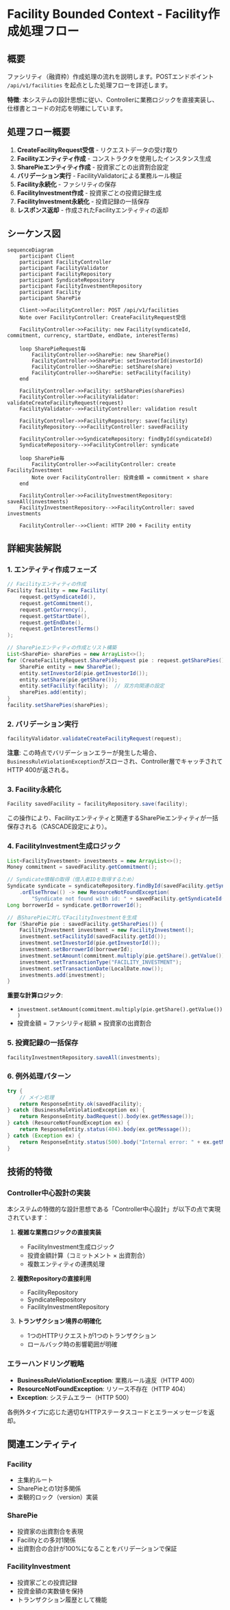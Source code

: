 # Facility Bounded Context - Facility作成処理フロー

## 概要

ファシリティ（融資枠）作成処理の流れを説明します。POSTエンドポイント `/api/v1/facilities` を起点とした処理フローを詳述します。

**特徴**: 本システムの設計思想に従い、Controllerに業務ロジックを直接実装し、仕様書とコードの対応を明確にしています。

## 処理フロー概要

1. **CreateFacilityRequest受信** - リクエストデータの受け取り
2. **Facilityエンティティ作成** - コンストラクタを使用したインスタンス生成
3. **SharePieエンティティ作成** - 投資家ごとの出資割合設定
4. **バリデーション実行** - FacilityValidatorによる業務ルール検証
5. **Facility永続化** - ファシリティの保存
6. **FacilityInvestment作成** - 投資家ごとの投資記録生成
7. **FacilityInvestment永続化** - 投資記録の一括保存
8. **レスポンス返却** - 作成されたFacilityエンティティの返却

## シーケンス図

```mermaid
sequenceDiagram
    participant Client
    participant FacilityController
    participant FacilityValidator
    participant FacilityRepository
    participant SyndicateRepository
    participant FacilityInvestmentRepository
    participant Facility
    participant SharePie

    Client->>FacilityController: POST /api/v1/facilities
    Note over FacilityController: CreateFacilityRequest受信

    FacilityController->>Facility: new Facility(syndicateId, commitment, currency, startDate, endDate, interestTerms)
    
    loop SharePieRequest毎
        FacilityController->>SharePie: new SharePie()
        FacilityController->>SharePie: setInvestorId(investorId)
        FacilityController->>SharePie: setShare(share)
        FacilityController->>SharePie: setFacility(facility)
    end
    
    FacilityController->>Facility: setSharePies(sharePies)
    FacilityController->>FacilityValidator: validateCreateFacilityRequest(request)
    FacilityValidator-->>FacilityController: validation result
    
    FacilityController->>FacilityRepository: save(facility)
    FacilityRepository-->>FacilityController: savedFacility
    
    FacilityController->>SyndicateRepository: findById(syndicateId)
    SyndicateRepository-->>FacilityController: syndicate
    
    loop SharePie毎
        FacilityController->>FacilityController: create FacilityInvestment
        Note over FacilityController: 投資金額 = commitment × share
    end
    
    FacilityController->>FacilityInvestmentRepository: saveAll(investments)
    FacilityInvestmentRepository-->>FacilityController: saved investments
    
    FacilityController-->>Client: HTTP 200 + Facility entity
```

## 詳細実装解説

### 1. エンティティ作成フェーズ

```java
// Facilityエンティティの作成
Facility facility = new Facility(
    request.getSyndicateId(),
    request.getCommitment(),
    request.getCurrency(),
    request.getStartDate(),
    request.getEndDate(),
    request.getInterestTerms()
);

// SharePieエンティティの作成とリスト構築
List<SharePie> sharePies = new ArrayList<>();
for (CreateFacilityRequest.SharePieRequest pie : request.getSharePies()) {
    SharePie entity = new SharePie();
    entity.setInvestorId(pie.getInvestorId());
    entity.setShare(pie.getShare());
    entity.setFacility(facility);  // 双方向関連の設定
    sharePies.add(entity);
}
facility.setSharePies(sharePies);
```

### 2. バリデーション実行

```java
facilityValidator.validateCreateFacilityRequest(request);
```

**注意**: この時点でバリデーションエラーが発生した場合、`BusinessRuleViolationException`がスローされ、Controller層でキャッチされてHTTP 400が返される。

### 3. Facility永続化

```java
Facility savedFacility = facilityRepository.save(facility);
```

この操作により、Facilityエンティティと関連するSharePieエンティティが一括保存される（CASCADE設定により）。

### 4. FacilityInvestment生成ロジック

```java
List<FacilityInvestment> investments = new ArrayList<>();
Money commitment = savedFacility.getCommitment();

// Syndicate情報の取得（借入者IDを取得するため）
Syndicate syndicate = syndicateRepository.findById(savedFacility.getSyndicateId())
    .orElseThrow(() -> new ResourceNotFoundException(
        "Syndicate not found with id: " + savedFacility.getSyndicateId()));
Long borrowerId = syndicate.getBorrowerId();

// 各SharePieに対してFacilityInvestmentを生成
for (SharePie pie : savedFacility.getSharePies()) {
    FacilityInvestment investment = new FacilityInvestment();
    investment.setFacilityId(savedFacility.getId());
    investment.setInvestorId(pie.getInvestorId());
    investment.setBorrowerId(borrowerId);
    investment.setAmount(commitment.multiply(pie.getShare().getValue()));
    investment.setTransactionType("FACILITY_INVESTMENT");
    investment.setTransactionDate(LocalDate.now());
    investments.add(investment);
}
```

**重要な計算ロジック**: 
- `investment.setAmount(commitment.multiply(pie.getShare().getValue()))`
- 投資金額 = ファシリティ総額 × 投資家の出資割合

### 5. 投資記録の一括保存

```java
facilityInvestmentRepository.saveAll(investments);
```

### 6. 例外処理パターン

```java
try {
    // メイン処理
    return ResponseEntity.ok(savedFacility);
} catch (BusinessRuleViolationException ex) {
    return ResponseEntity.badRequest().body(ex.getMessage());
} catch (ResourceNotFoundException ex) {
    return ResponseEntity.status(404).body(ex.getMessage());
} catch (Exception ex) {
    return ResponseEntity.status(500).body("Internal error: " + ex.getMessage());
}
```

## 技術的特徴

### Controller中心設計の実装

本システムの特徴的な設計思想である「Controller中心設計」が以下の点で実現されています：

1. **複雑な業務ロジックの直接実装**
   - FacilityInvestment生成ロジック
   - 投資金額計算（コミットメント × 出資割合）
   - 複数エンティティの連携処理

2. **複数Repositoryの直接利用**
   - FacilityRepository
   - SyndicateRepository  
   - FacilityInvestmentRepository

3. **トランザクション境界の明確化**
   - 1つのHTTPリクエストが1つのトランザクション
   - ロールバック時の影響範囲が明確

### エラーハンドリング戦略

- **BusinessRuleViolationException**: 業務ルール違反（HTTP 400）
- **ResourceNotFoundException**: リソース不存在（HTTP 404）
- **Exception**: システムエラー（HTTP 500）

各例外タイプに応じた適切なHTTPステータスコードとエラーメッセージを返却。

## 関連エンティティ

### Facility
- 主集約ルート
- SharePieとの1対多関係
- 楽観的ロック（version）実装

### SharePie
- 投資家の出資割合を表現
- Facilityとの多対1関係
- 出資割合の合計が100%になることをバリデーションで保証

### FacilityInvestment
- 投資家ごとの投資記録
- 投資金額の実数値を保持
- トランザクション履歴として機能
